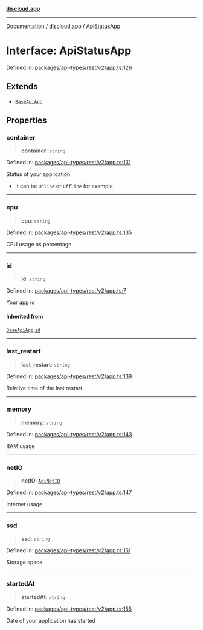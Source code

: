 [**discloud.app**](../README.md)

***

[Documentation](../../packages.md) / [discloud.app](../README.md) / ApiStatusApp

# Interface: ApiStatusApp

Defined in: [packages/api-types/rest/v2/app.ts:126](https://github.com/discloud/discloud.app/blob/1458affc9a022eb2fc5fe37e7b3b002130b2fdad/packages/api-types/rest/v2/app.ts#L126)

## Extends

- [`BaseApiApp`](BaseApiApp.md)

## Properties

### container

> **container**: `string`

Defined in: [packages/api-types/rest/v2/app.ts:131](https://github.com/discloud/discloud.app/blob/1458affc9a022eb2fc5fe37e7b3b002130b2fdad/packages/api-types/rest/v2/app.ts#L131)

Status of your application
- It can be `Online` or `Offline` for example

***

### cpu

> **cpu**: `string`

Defined in: [packages/api-types/rest/v2/app.ts:135](https://github.com/discloud/discloud.app/blob/1458affc9a022eb2fc5fe37e7b3b002130b2fdad/packages/api-types/rest/v2/app.ts#L135)

CPU usage as percentage

***

### id

> **id**: `string`

Defined in: [packages/api-types/rest/v2/app.ts:7](https://github.com/discloud/discloud.app/blob/1458affc9a022eb2fc5fe37e7b3b002130b2fdad/packages/api-types/rest/v2/app.ts#L7)

Your app id

#### Inherited from

[`BaseApiApp`](BaseApiApp.md).[`id`](BaseApiApp.md#id)

***

### last\_restart

> **last\_restart**: `string`

Defined in: [packages/api-types/rest/v2/app.ts:139](https://github.com/discloud/discloud.app/blob/1458affc9a022eb2fc5fe37e7b3b002130b2fdad/packages/api-types/rest/v2/app.ts#L139)

Relative time of the last restart

***

### memory

> **memory**: `string`

Defined in: [packages/api-types/rest/v2/app.ts:143](https://github.com/discloud/discloud.app/blob/1458affc9a022eb2fc5fe37e7b3b002130b2fdad/packages/api-types/rest/v2/app.ts#L143)

RAM usage

***

### netIO

> **netIO**: [`ApiNetIO`](ApiNetIO.md)

Defined in: [packages/api-types/rest/v2/app.ts:147](https://github.com/discloud/discloud.app/blob/1458affc9a022eb2fc5fe37e7b3b002130b2fdad/packages/api-types/rest/v2/app.ts#L147)

Internet usage

***

### ssd

> **ssd**: `string`

Defined in: [packages/api-types/rest/v2/app.ts:151](https://github.com/discloud/discloud.app/blob/1458affc9a022eb2fc5fe37e7b3b002130b2fdad/packages/api-types/rest/v2/app.ts#L151)

Storage space

***

### startedAt

> **startedAt**: `string`

Defined in: [packages/api-types/rest/v2/app.ts:155](https://github.com/discloud/discloud.app/blob/1458affc9a022eb2fc5fe37e7b3b002130b2fdad/packages/api-types/rest/v2/app.ts#L155)

Date of your application has started
